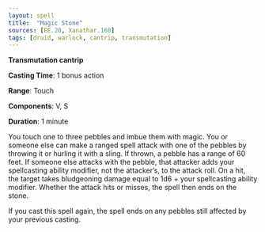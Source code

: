 ```yaml
---
layout: spell
title:  "Magic Stone"
sources: [EE.20, Xanathar.160]
tags: [druid, warlock, cantrip, transmutation]
---
```


**Transmutation cantrip**

**Casting Time**: 1 bonus action

**Range**: Touch

**Components**: V, S

**Duration**: 1 minute

You touch one to three pebbles and imbue them with magic. You or someone else can make a ranged spell attack with one of the pebbles by throwing it or hurling it with a sling. If thrown, a pebble has a range of 60 feet. If someone else attacks with the pebble, that attacker adds your spellcasting ability modifier, not the attacker’s, to the attack roll. On a hit, the target takes bludgeoning damage equal to 1d6 + your spellcasting ability modifier. Whether the attack hits or misses, the spell then ends on the stone.

If you cast this spell again, the spell ends on any pebbles still affected by your previous casting.
